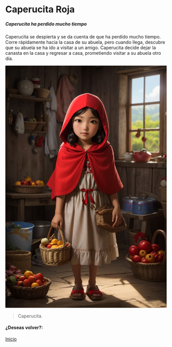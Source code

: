 # Caperucita Roja
##### Caperucita ha perdido mucho tiempo

Caperucita se despierta y se da cuenta de que ha perdido mucho tiempo. Corre rápidamente hacia la casa de su abuela, pero cuando llega, descubre que su abuela se ha ido a visitar a un amigo. Caperucita decide dejar la canasta en la casa y regresar a casa, prometiendo visitar a su abuela otro día.

![](https://raw.githubusercontent.com/Linita-Arenas/Guion/main/Caperucita%20Roja/Inicio/img/DreamShaper_v7_Little_Red_Riding_Hood_is_a_9yearold_girl_who_l_1.jpg)

> Caperucita.

#### ¿Deseas volver?:
[Inicio](https://github.com/Linita-Arenas/Guion/blob/develop/README.md "Inicio")